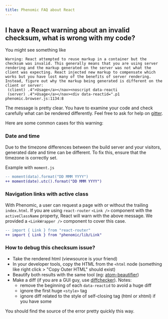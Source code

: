 ```yaml
---
title: Phenomic FAQ about React
---
```


## I have a React warning about an invalid checksum, what is wrong with my code?

You might see something like

```
Warning: React attempted to reuse markup in a container but the checksum was invalid. This generally means that you are using server rendering and the markup generated on the server was not what the client was expecting. React injected new markup to compensate which works but you have lost many of the benefits of server rendering. Instead, figure out why the markup being generated is different on the client or server:
 (client) .4">Usage</a></nav><noscript data-reacti
 (server) .4">Usage</a></nav><div data-reactid=".p1 phenomic.browser.js:1134:8
```

The message is pretty clear. You have to examine your code and check carefully
what can be rendered differently. Feel free to ask for help on [gitter](https://gitter.im/MoOx/phenomic).

Here are some common cases for this warning:

### Date and time

Due to the timezone differences between the build server and your visitors, generated
date and time can be different. To fix this, ensure that the timezone is
correctly set.

Example with `moment.js`

```diff
-- moment(data).format("DD MMM YYYY")
++ moment(date).utc().format("DD MMM YYYY")
```

### Navigation links with active class

With Phenomic, a user can request a page with or without the trailing `index.html`.
If you are using `react-router` `<Link />` component with the `activeClassName` property,
React will warn with the above message. We provided a `<LinkWrapper />` component to
cover this case.

```diff
-- import { Link } from "react-router"
++ import { Link } from "phenomic/lib/Link"
```

### How to debug this checksum issue?

- Take the rendered html (viewsource is your friend)
- In your developer tools, copy the HTML from the `<html` node
  (something like right click > "Copy Outer HTML" should exist)
- Beautify both results with the same tool
  (eg: [atom-beautifier](https://atom.io/packages/atom-beautifier))
- Make a diff (if you are a GUI guy, use
  [diffchecker](https://www.diffchecker.com/)).
  Notes:
    - remove the beginning of each `data-reactid` to avoid a huge diff
    - ignore the first huge `<style>` tag
    - ignore diff related to the style of self-closing tag (html or xhtml) if
      you have some

You should find the source of the error pretty quickly this way.
